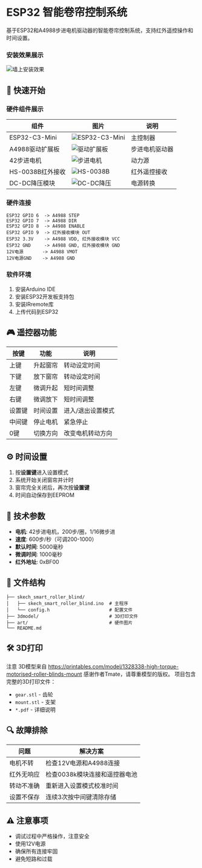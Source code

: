 # ESP32 智能卷帘控制系统

基于ESP32和A4988步进电机驱动器的智能卷帘控制系统，支持红外遥控操作和时间设置。
### 安装效果展示
![墙上安装效果](art/墙上安装效果.png)



## 🚀 快速开始

### 硬件组件展示

| 组件 | 图片 | 说明 |
|------|------|------|
| ESP32-C3-Mini | ![ESP32-C3-Mini](art/esp32-c3-mini.png) | 主控制器 |
| A4988驱动扩展板 | ![驱动扩展板](art/驱动扩展板.png) | 步进电机驱动器 |
| 42步进电机 | ![步进电机](art/步进电机.png) | 动力源 |
| HS-0038B红外接收 | ![HS-0038B](art/hs-0038b.png) | 红外遥控接收 |
| DC-DC降压模块 | ![DC-DC降压](art/dc-dc降压.png) | 电源转换 |

### 硬件连接
```
ESP32 GPIO 6  -> A4988 STEP
ESP32 GPIO 7  -> A4988 DIR  
ESP32 GPIO 8  -> A4988 ENABLE
ESP32 GPIO 9  -> 红外接收模块 OUT
ESP32 3.3V    -> A4988 VDD, 红外接收模块 VCC
ESP32 GND     -> A4988 GND, 红外接收模块 GND
12V电源       -> A4988 VMOT
12V电源GND    -> A4988 GND
```

### 软件环境
1. 安装Arduino IDE
2. 安装ESP32开发板支持包
3. 安装IRremote库
4. 上传代码到ESP32

## 🎮 遥控器功能

| 按键 | 功能 | 说明 |
|------|------|------|
| 上键 | 升起窗帘 | 转动设定时间 |
| 下键 | 放下窗帘 | 转动设定时间 |
| 左键 | 微调升起 | 短时间调整 |
| 右键 | 微调放下 | 短时间调整 |
| 设置键 | 时间设置 | 进入/退出设置模式 |
| 中间键 | 停止电机 | 紧急停止 |
| 0键 | 切换方向 | 改变电机转动方向 |

## ⚙️ 时间设置

1. 按**设置键**进入设置模式
2. 系统开始关闭窗帘并计时
3. 窗帘完全关闭后，再次按**设置键**
4. 时间自动保存到EEPROM

## 🔧 技术参数

- **电机**: 42步进电机，200步/圈，1/16微步进
- **速度**: 600步/秒（可调200-1000）
- **默认时间**: 5000毫秒
- **微调时间**: 1000毫秒
- **红外地址**: 0xBF00

## 📁 文件结构

```
├── skech_smart_roller_blind/
│   ├── skech_smart_roller_blind.ino  # 主程序
│   └── config.h                      # 配置文件
├── 3dmodel/                          # 3D打印文件
├── art/                              # 硬件图片
└── README.md
```

## 🛠️ 3D打印
注意 3D模型来自 https://printables.com/model/1328338-high-torque-motorised-roller-blinds-mount
感谢作者Tmate，请尊重模型的版权。
项目包含完整的3D打印文件：
- `gear.stl` - 齿轮
- `mount.stl` - 支架
- `*.pdf` - 详细说明


## 🔍 故障排除

| 问题 | 解决方案 |
|------|----------|
| 电机不转 | 检查12V电源和A4988连接 |
| 红外无响应 | 检查0038k模块连接和遥控器电池 |
| 转动不准确 | 重新进入设置模式校准时间 |
| 设置不保存 | 连续3次按中间键清除存储 |

## ⚠️ 注意事项

- 调试过程中严格操作，注意安全 
- 使用12V电源
- 确保所有连接牢固
- 避免短路和过载
